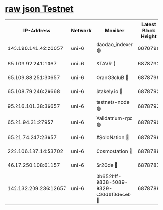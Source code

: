 [raw json Testnet](https://rpc-check.junot.stavr.tech/junot/rpc-junot-result.json)
=


<table><tr><th>IP-Address</th><th>Network</th><th>Moniker</th><th>Latest Block Height</th><th>Earliest Block Height</th><th>Catching Up</th><th>Tx Index</th><th>Voting Power</th><th>Scan Time</th></tr><tr><td>143.198.141.42:26657</td><td>uni-6</td><td>daodao_indexer 🟢</td><td>6878796</td><td>1</td><td>False</td><td>off</td><td>0</td><td>2024-01-09T09:30:11.191636396UTC</td></tr><tr><td>65.109.92.241:1067</td><td>uni-6</td><td>STAVR 🔴</td><td>6878792</td><td>1138541</td><td>False</td><td>on</td><td>6042</td><td>2024-01-09T09:30:00.977295388UTC</td></tr><tr><td>65.109.88.251:33657</td><td>uni-6</td><td>OranG3cluB 🔴</td><td>6878798</td><td>1138541</td><td>False</td><td>on</td><td>11</td><td>2024-01-09T09:30:15.630238410UTC</td></tr><tr><td>65.108.79.246:26668</td><td>uni-6</td><td>Stakely.io 🔴</td><td>6878792</td><td>1570872</td><td>False</td><td>on</td><td>1358933</td><td>2024-01-09T09:30:01.336405949UTC</td></tr><tr><td>95.216.101.38:36657</td><td>uni-6</td><td>testnets-node 🟢</td><td>6878793</td><td>1615130</td><td>False</td><td>on</td><td>0</td><td>2024-01-09T09:30:03.827726101UTC</td></tr><tr><td>65.21.94.31:27957</td><td>uni-6</td><td>Validatrium-rpc 🟢</td><td>6878790</td><td>2943363</td><td>False</td><td>on</td><td>0</td><td>2024-01-09T09:29:56.512054341UTC</td></tr><tr><td>65.21.74.247:23657</td><td>uni-6</td><td>#SoloNation 🔴</td><td>6878796</td><td>5208001</td><td>False</td><td>on</td><td>112</td><td>2024-01-09T09:30:10.291026962UTC</td></tr><tr><td>222.106.187.14:53702</td><td>uni-6</td><td>Cosmostation 🔴</td><td>6878789</td><td>5344501</td><td>False</td><td>on</td><td>110003</td><td>2024-01-09T09:29:54.071058471UTC</td></tr><tr><td>46.17.250.108:61157</td><td>uni-6</td><td>Sr20de 🔴</td><td>6878787</td><td>6419777</td><td>False</td><td>on</td><td>37</td><td>2024-01-09T09:29:48.355405837UTC</td></tr><tr><td>142.132.209.236:12657</td><td>uni-6</td><td>3b652bff-9838-5089-9329-c36d8f3deceb 🔴</td><td>6878789</td><td>6871280</td><td>False</td><td>on</td><td>157563</td><td>2024-01-09T09:29:52.728115971UTC</td></tr></table>